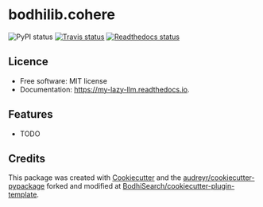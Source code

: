 # bodhilib.cohere

![PyPI status](https://img.shields.io/pypi/v/bodhilib.cohere.svg)
[![Travis status](https://img.shields.io/travis/BodhiSearch/bodhilib.cohere.svg)](https://travis-ci.com/BodhiSearch/bodhilib.cohere)
[![Readthedocs status](https://readthedocs.org/projects/my-lazy-llm/badge/?version=latest)](https://my-lazy-llm.readthedocs.io/en/latest/?version=latest)

## Licence

- Free software: MIT license
- Documentation: <https://my-lazy-llm.readthedocs.io>.

## Features

- TODO

## Credits

This package was created with [Cookiecutter](https://github.com/cookiecutter/cookiecutter) and the [audreyr/cookiecutter-pypackage](https://github.com/audreyr/cookiecutter-pypackage) forked and modified at [BodhiSearch/cookiecutter-plugin-template](https://github.com/BodhiSearch/cookiecutter-plugin-template).
